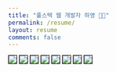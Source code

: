 ```yaml
---
title: "풀스택 웹 개발자 하영 👋🏻"
permalink: /resume/
layout: resume
comments: false
---
```

<p style="margin-top: 0px;">
    <img src="/assets/resume/송하영_입사지원서_1.jpg" style="border: 1px solid black; pointer-events: none;" />
    <img src="/assets/resume/송하영_입사지원서_2.jpg" style="border: 1px solid black; pointer-events: none;" />
    <img src="/assets/resume/송하영_입사지원서_3.jpg" style="border: 1px solid black; pointer-events: none;" />
    <img src="/assets/resume/송하영_입사지원서_4.jpg" style="border: 1px solid black; pointer-events: none;" />
    <img src="/assets/resume/송하영_입사지원서_5.jpg" style="border: 1px solid black; pointer-events: none;" />
    <img src="/assets/resume/송하영_입사지원서_6.jpg" style="border: 1px solid black; pointer-events: none;" />
    <img src="/assets/resume/송하영_입사지원서_7.jpg" style="border: 1px solid black; pointer-events: none;" />
    <img src="/assets/resume/송하영_입사지원서_8.jpg" style="border: 1px solid black; pointer-events: none;" />
</p>
<div style="border-left: 2px solid rgba(199, 198, 198, 0.7); margin: 0.5em 0 0 0.5em; padding-left: 1.5em; font-weight: 500;">
    <ul class="author__urls social-icons">
        <!-- <li itemprop="homeLocation" itemscope itemtype="https://schema.org/Place">
          <i class="fas fa-fw fa-map-marker-alt" aria-hidden="true"></i> <span itemprop="name">  Seoul, Korea</span>
        </li>
        <li>
          <a href="https://github.com/songha0" itemprop="sameAs" rel="nofollow noopener noreferrer">
            <i class="fab fa-fw fa-github" aria-hidden="true"></i><span class="label">  https://github.com/songha0</span>
          </a>
        </li>
        <li>
          <a href="mailto:suj6757@gmail.com">
            <meta itemprop="email" content="suj6757@gmail.com" />
            <i class="fas fa-fw fa-envelope-square" aria-hidden="true"></i><span class="label">  suj6757@naver.com</span>
          </a>
        </li>
        <li>
          <a href="tel:010-7752-5233">
            <meta itemprop="tel" content="010-7752-5233" />
            <i class="fas fa-fw fa-envelope-square" aria-hidden="true"></i><span class="label">  010-7752-5233</span>
          </a>
        </li> -->
    </ul>
  </div>
